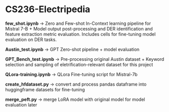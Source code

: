 # CS236-Electripedia
**few_shot.ipynb** -> Zero and Few-shot In-Context learning pipeline for Mistral 7-B + Model output post-processing and DER identification and feature extraction metric evaluation. Includes cells for fine-tuning model evaluation on DER tasks.

**Austin_test.ipynb** -> GPT Zero-shot pipeline + model evaluation

**GPT_Bench_test.ipynb** -> Pre-processing original Austin dataset + Keyword selection and sampling of eletrification-relevant dataset for this project

**QLora-training.ipynb** -> QLora Fine-tuning script for Mistral-7b 

**create_hfdataset.py** -> convert and process pandas dataframe into huggingframe datasets for fine-tuning

**merge_peft.py** -> merge LoRA model with original model for model evaluation later
